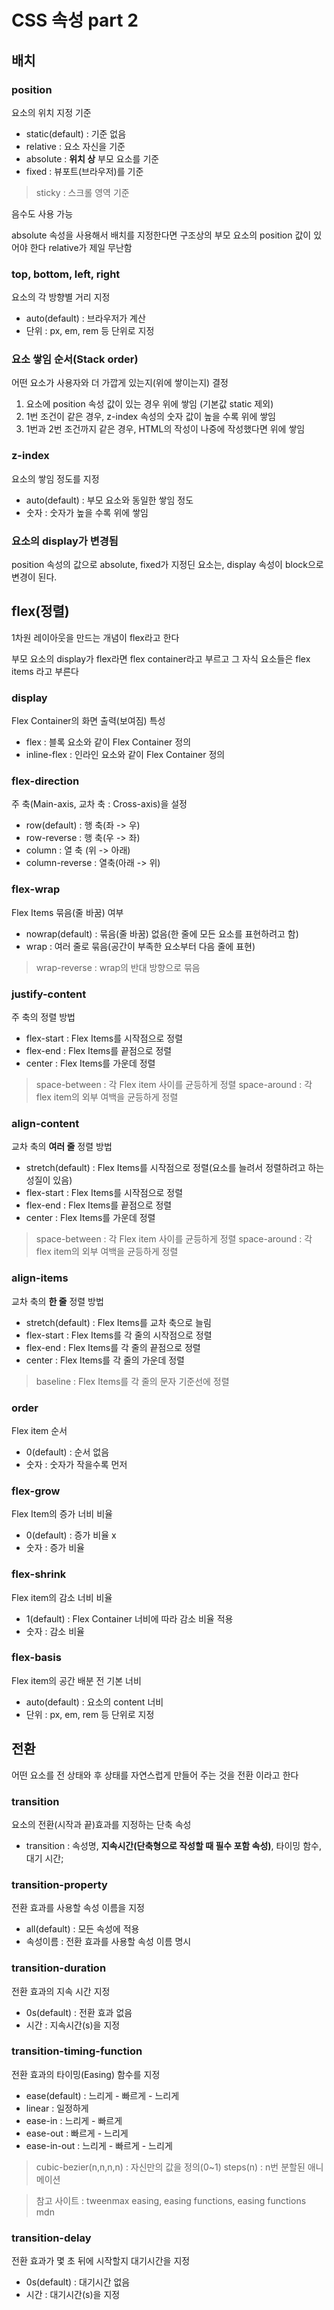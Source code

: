 # CSS 속성 part 2

## 배치 

### position

요소의 위치 지정 기준

- static(default) : 기준 없음 
- relative : 요소 자신을 기준
- absolute : **위치 상** 부모 요소를 기준 
- fixed : 뷰포트(브라우저)를 기준 
> sticky : 스크롤 영역 기준

음수도 사용 가능

absolute 속성을 사용해서 배치를 지정한다면 구조상의 부모 요소의 position 값이 있어야 한다 relative가 제일 무난함  

### top, bottom, left, right

요소의 각 방향별 거리 지정 

- auto(default) : 브라우저가 계산
- 단위 : px, em, rem 등 단위로 지정

### 요소 쌓임 순서(Stack order)

어떤 요소가 사용자와 더 가깝게 있는지(위에 쌓이는지) 결정

1. 요소에 position 속성 값이 있는 경우 위에 쌓임 (기본값 static 제외)
2. 1번 조건이 같은 경우, z-index 속성의 숫자 값이 높을 수록 위에 쌓임
3. 1번과 2번 조건까지 같은 경우, HTML의 작성이 나중에 작성했다면 위에 쌓임

### z-index

요소의 쌓임 정도를 지정

- auto(default) : 부모 요소와 동일한 쌓임 정도
- 숫자 : 숫자가 높을 수록 위에 쌓임

### 요소의 display가 변경됨

position 속성의 값으로 absolute, fixed가 지정딘 요소는, display 속성이 block으로 변경이 된다.

## flex(정렬)

1차원 레이아웃을 만드는 개념이 flex라고 한다 

부모 요소의 display가 flex라면 flex container라고 부르고 그 자식 요소들은 flex items 라고 부른다

### display

Flex Container의 화면 출력(보여짐) 특성

- flex : 블록 요소와 같이 Flex Container 정의
- inline-flex : 인라인 요소와 같이 Flex Container 정의

### flex-direction

주 축(Main-axis, 교차 축 : Cross-axis)을 설정

- row(default) : 행 축(좌 -> 우)
- row-reverse : 행 축(우 -> 좌)
- column : 열 축 (위 -> 아래)
- column-reverse : 열축(아래 -> 위)

### flex-wrap

Flex Items 묶음(줄 바꿈) 여부

- nowrap(default) : 묶음(줄 바꿈) 없음(한 줄에 모든 요소를 표현하려고 함)
- wrap : 여러 줄로 묶음(공간이 부족한 요소부터 다음 줄에 표현)
> wrap-reverse : wrap의 반대 방향으로 묶음

### justify-content

주 축의 정렬 방법

- flex-start : Flex Items를 시작점으로 정렬
- flex-end : Flex Items를 끝점으로 정렬
- center : Flex Items를 가운데 정렬
> space-between : 각 Flex item 사이를 균등하게 정렬
> space-around : 각 flex item의 외부 여백을 균등하게 정렬

### align-content

교차 축의 **여러 줄** 정렬 방법

- stretch(default) : Flex Items를 시작점으로 정렬(요소를 늘려서 정렬하려고 하는 성질이 있음)
- flex-start : Flex Items를 시작점으로 정렬
- flex-end : Flex Items를 끝점으로 정렬
- center : Flex Items를 가운데 정렬
> space-between : 각 Flex item 사이를 균등하게 정렬
> space-around : 각 flex item의 외부 여백을 균등하게 정렬

### align-items

교차 축의 **한 줄** 정렬 방법

- stretch(default) : Flex Items를 교차 축으로 늘림
- flex-start : Flex Items를 각 줄의 시작점으로 정렬
- flex-end : Flex Items를 각 줄의 끝점으로 정렬
- center : Flex Items를 각 줄의 가운데 정렬
> baseline : Flex Items를 각 줄의 문자 기준선에 정렬

### order

Flex item 순서

- 0(default) : 순서 없음
- 숫자 : 숫자가 작을수록 먼저

### flex-grow 

Flex Item의 증가 너비 비율

- 0(default) : 증가 비율 x
- 숫자 : 증가 비율

### flex-shrink

Flex item의 감소 너비 비율

- 1(default) : Flex Container 너비에 따라 감소 비율 적용
- 숫자 : 감소 비율

### flex-basis

Flex item의 공간 배분 전 기본 너비

- auto(default) : 요소의 content 너비
- 단위 : px, em, rem 등 단위로 지정

## 전환

어떤 요소를 전 상태와 후 상태를 자연스럽게 만들어 주는 것을 전환 이라고 한다

### transition

요소의 전환(시작과 끝)효과를 지정하는 단축 속성

- transition : 속성명, **지속시간(단축형으로 작성할 때 필수 포함 속성)**, 타이밍 함수, 대기 시간;

### transition-property

전환 효과를 사용할 속성 이름을 지정 

- all(default) : 모든 속성에 적용
- 속성이름 : 전환 효과를 사용할 속성 이름 명시

### transition-duration

전환 효과의 지속 시간 지정 

- 0s(default) : 전환 효과 없음
- 시간 : 지속시간(s)을 지정

### transition-timing-function

전환 효과의 타이밍(Easing) 함수를 지정

- ease(default) : 느리게 - 빠르게 - 느리게 
- linear : 일정하게
- ease-in : 느리게 - 빠르게
- ease-out : 빠르게 - 느리게
- ease-in-out : 느리게 - 빠르게 - 느리게
> cubic-bezier(n,n,n,n) : 자신만의 값을 정의(0~1)
> steps(n) : n번 분할된 애니메이션

> 참고 사이트 : tweenmax easing, easing functions, easing functions mdn

### transition-delay

전환 효과가 몇 초 뒤에 시작할지 대기시간을 지정

- 0s(default) : 대기시간 없음
- 시간 : 대기시간(s)을 지정



